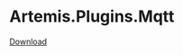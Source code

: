 # Artemis.Plugins.Mqtt

[Download](https://nightly.link/Artemis-RGB/Artemis.Plugins.Mqtt/workflows/build/master/Artemis.Plugins.Mqtt.zip)
